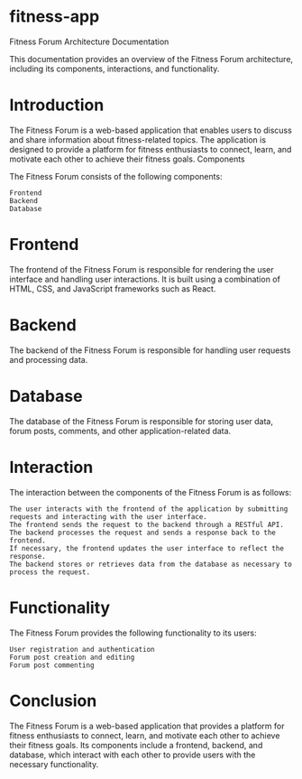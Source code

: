 # fitness-app
 
Fitness Forum Architecture Documentation

This documentation provides an overview of the Fitness Forum architecture, including its components, interactions, and functionality.

# Introduction

The Fitness Forum is a web-based application that enables users to discuss and share information about fitness-related topics. The application is designed to provide a platform for fitness enthusiasts to connect, learn, and motivate each other to achieve their fitness goals.
Components

The Fitness Forum consists of the following components:

    Frontend
    Backend
    Database

# Frontend

The frontend of the Fitness Forum is responsible for rendering the user interface and handling user interactions. It is built using a combination of HTML, CSS, and JavaScript frameworks such as React.

# Backend

The backend of the Fitness Forum is responsible for handling user requests and processing data. 

# Database

The database of the Fitness Forum is responsible for storing user data, forum posts, comments, and other application-related data.

# Interaction

The interaction between the components of the Fitness Forum is as follows:

    The user interacts with the frontend of the application by submitting requests and interacting with the user interface.
    The frontend sends the request to the backend through a RESTful API.
    The backend processes the request and sends a response back to the frontend.
    If necessary, the frontend updates the user interface to reflect the response.
    The backend stores or retrieves data from the database as necessary to process the request.

# Functionality

The Fitness Forum provides the following functionality to its users:

    User registration and authentication
    Forum post creation and editing
    Forum post commenting

# Conclusion

The Fitness Forum is a web-based application that provides a platform for fitness enthusiasts to connect, learn, and motivate each other to achieve their fitness goals. Its components include a frontend, backend, and database, which interact with each other to provide users with the necessary functionality.